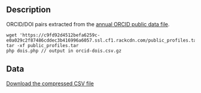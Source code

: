 ## Description

ORCID/DOI pairs extracted from the [annual ORCID public data file](http://orcid.org/content/orcid-public-data-file).

    wget 'https://c9fd92d4512befa6259c-e0a029c2f87486cddec3b416996a6057.ssl.cf1.rackcdn.com/public_profiles.tar'
    tar -xf public_profiles.tar
    php dois.php // output in orcid-dois.csv.gz

## Data

[Download the compressed CSV file](http://git.macropus.org/orcid-dois/orcid-dois.csv.gz)

